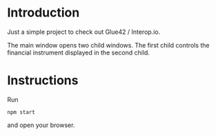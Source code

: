 # Introduction

Just a simple project to check out Glue42 / Interop.io.


The main window opens two child windows. The first child controls the financial instrument displayed in the second child.


# Instructions

Run
```batch
npm start
```

and open your browser.
